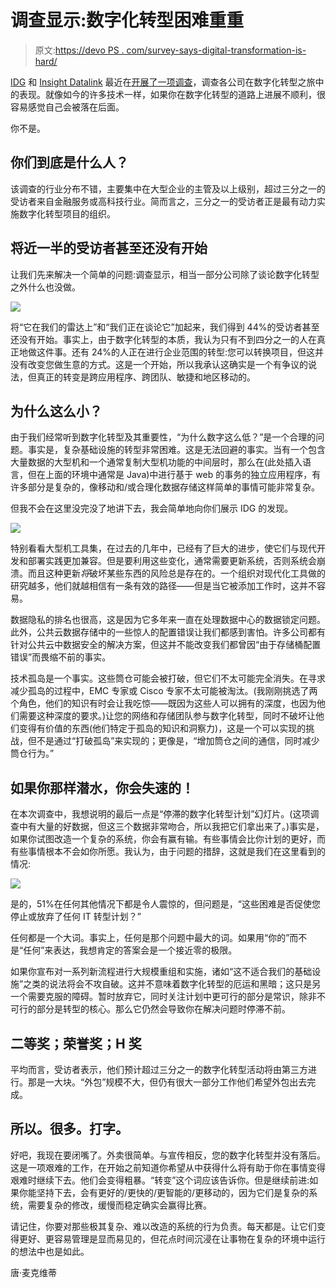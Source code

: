 # 调查显示:数字化转型困难重重

> 原文:[https://devo PS . com/survey-says-digital-transformation-is-hard/](https://devops.com/survey-says-digital-transformation-is-hard/)

[IDG](https://www.idg.com/) 和 [Insight Datalink](https://www.datalink.com/) 最近在[开展了一项调查](https://www.datalink.com/Transform?ext=.)，调查各公司在数字化转型之旅中的表现。就像如今的许多技术一样，如果你在数字化转型的道路上进展不顺利，很容易感觉自己会被落在后面。

你不是。

## 你们到底是什么人？

该调查的行业分布不错，主要集中在大型企业的主管及以上级别，超过三分之一的受访者来自金融服务或高科技行业。简而言之，三分之一的受访者正是最有动力实施数字化转型项目的组织。

## 将近一半的受访者甚至还没有开始

让我们先来解决一个简单的问题:调查显示，相当一部分公司除了谈论数字化转型之外什么也没做。

![](../Images/82acef73281db46d0ef6e8b612485495.png)

将“它在我们的雷达上”和“我们正在谈论它”加起来，我们得到 44%的受访者甚至还没有开始。事实上，由于数字化转型的本质，我认为只有不到四分之一的人在真正地做这件事。还有 24%的人正在进行企业范围的转型:您可以转换项目，但这并没有改变您做生意的方式。这是一个开始，所以我承认这确实是一个有争议的说法，但真正的转变是跨应用程序、跨团队、敏捷和地区移动的。

## 为什么这么小？

由于我们经常听到数字化转型及其重要性，“为什么数字这么低？”是一个合理的问题。事实是，复杂基础设施的转型非常困难。这是无法回避的事实。当有一个包含大量数据的大型机和一个通常复制大型机功能的中间层时，那么在(此处插入语言，但在上面的环境中通常是 Java)中进行基于 web 的事务的独立应用程序，有许多部分是复杂的，像移动和/或合理化数据存储这样简单的事情可能非常复杂。

但我不会在这里没完没了地讲下去，我会简单地向你们展示 IDG 的发现。

![](../Images/f33f9bf8f49b001cf1e240aeeacb9f1a.png)

特别看看大型机工具集，在过去的几年中，已经有了巨大的进步，使它们与现代开发和部署实践更加兼容。但是要利用这些变化，通常需要更新系统，否则系统会崩溃。而且这种更新*将*破坏某些东西的风险总是存在的。一个组织对现代化工具做的研究越多，他们就越相信有一条有效的路径——但是当它被添加工作时，这并不容易。

数据隐私的排名也很高，这是因为它多年来一直在处理数据中心的数据锁定问题。此外，公共云数据存储中的一些惊人的配置错误让我们都感到害怕。许多公司都有针对公共云中数据安全的解决方案，但这并不能改变我们都曾因“由于存储桶配置错误”而畏缩不前的事实。

技术孤岛是一个事实。这些筒仓可能会被打破，但它们不太可能完全消失。在寻求减少孤岛的过程中，EMC 专家或 Cisco 专家不太可能被淘汰。(我刚刚挑选了两个角色，他们的知识有时会让我吃惊——既因为这些人可以拥有的深度，也因为他们需要这种深度的要求。)让您的网络和存储团队参与数字化转型，同时不破坏让他们变得有价值的东西(他们特定于孤岛的知识和洞察力)，这是一个可以实现的挑战，但不是通过“打破孤岛”来实现的；更像是，“增加筒仓之间的通信，同时减少筒仓行为。”

## 如果你那样潜水，你会失速的！

在本次调查中，我想说明的最后一点是“停滞的数字化转型计划”幻灯片。(这项调查中有大量的好数据，但这三个数据非常吻合，所以我把它们拿出来了。)事实是，如果你试图改造一个复杂的系统，你会有赢有输。有些事情会比你计划的更好，而有些事情根本不会如你所愿。我认为，由于问题的措辞，这就是我们在这里看到的情况:

![](../Images/138847a61aa61f7ac82bcf31c860332c.png)

是的，51%在任何其他情况下都是令人震惊的，但问题是，“这些困难是否促使您停止或放弃了任何 IT 转型计划？”

任何都是一个大词。事实上，任何是那个问题中最大的词。如果用“你的”而不是“任何”来表达，我想肯定的答案会是一个接近零的极限。

如果你宣布对一系列新流程进行大规模重组和实施，诸如“这不适合我们的基础设施”之类的说法将会不攻自破。这并不意味着数字化转型的厄运和黑暗；这只是另一个需要克服的障碍。暂时放弃它，同时关注计划中更可行的部分是常识，除非不可行的部分是转型的核心。那么它仍然会导致你在解决问题时停滞不前。

## 二等奖；荣誉奖；H 奖

平均而言，受访者表示，他们预计超过三分之一的数字化转型活动将由第三方进行。那是一大块。“外包”规模不大，但仍有很大一部分工作他们希望外包出去完成。

## 所以。很多。打字。

好吧，我现在要闭嘴了。外卖很简单。与宣传相反，您的数字化转型并没有落后。这是一项艰难的工作，在开始之前知道你希望从中获得什么将有助于你在事情变得艰难时继续下去。他们会变得粗暴。“转变”这个词应该告诉你。但是继续前进:如果你能坚持下去，会有更好的/更快的/更智能的/更移动的，因为它们是复杂的系统，需要复杂的修改，缓慢而稳定确实会赢得比赛。

请记住，你要对那些极其复杂、难以改造的系统的行为负责。每天都是。让它们变得更好、更容易管理是显而易见的，但花点时间沉浸在让事物在复杂的环境中运行的想法中也是如此。

唐·麦克维蒂